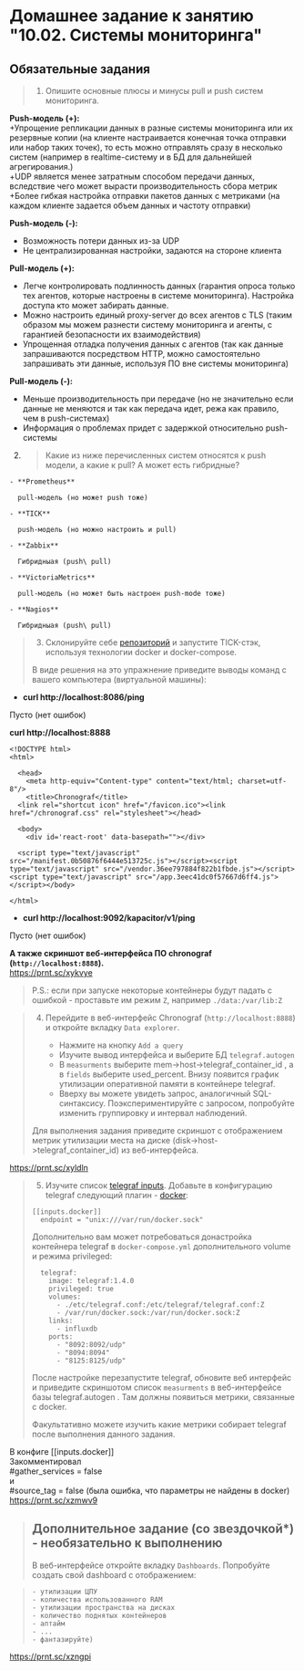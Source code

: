 # Домашнее задание к занятию "10.02. Системы мониторинга"

## Обязательные задания

> 1. Опишите основные плюсы и минусы pull и push систем мониторинга.
          
                      
                       
**Push-модель (+):**  
+Упрощение репликации данных в разные системы мониторинга или их резервные копии (на клиенте настраивается конечная точка отправки или набор таких точек), то есть  можно отправлять сразу в несколько систем (например в realtime-систему и в БД для дальнейшей агрегирования.)  
+UDP является менее затратным способом передачи данных, вследствие чего может вырасти производительность сбора метрик  
+Более гибкая настройка отправки пакетов данных с метриками (на каждом клиенте задается объем данных и частоту отправки)  

**Push-модель (-):**  

- Возможность потери данных из-за UDP  
- Не централизированная настройки, задаются на стороне клиента  

**Pull-модель (+):**  

+ Легче контролировать подлинность данных (гарантия опроса только тех агентов, которые настроены в системе мониторинга). Настройка доступа кто может забирать данные.  
+ Можно настроить единый proxy-server до всех агентов с TLS (таким образом мы можем разнести систему мониторинга и агенты, с гарантией безопасности их взаимодействия)  
+ Упрощенная отладка получения данных с агентов (так как данные запрашиваются посредством HTTP, можно самостоятельно запрашивать эти данные, используя ПО вне системы мониторинга)  

**Pull-модель (-):**  

- Меньше производительность при передаче (но не значительно если данные не меняются и так как передача идет, режа как правило, чем в push-системах)  
- Информация о проблемах придет с задержкой относительно push-системы  
      





2. > Какие из ниже перечисленных систем относятся к push модели, а какие к pull? А может есть гибридные?  
>
    
    - **Prometheus**   
    
      pull-модель (но может push тоже)  
    
    - **TICK**  
    
      push-модель (но можно настроить и pull)  
    
    - **Zabbix**   
    
      Гибридныая (push\ pull)  
    
    - **VictoriaMetrics**  
    
      pull-модель (но может быть настроен push-mode тоже)  
    
    - **Nagios**  
    
      Гибридныая (push\ pull)  





> 3. Склонируйте себе [репозиторий](https://github.com/influxdata/TICK-docker/tree/master/1.3) и запустите TICK-стэк, 
> используя технологии docker и docker-compose.
>
> В виде решения на это упражнение приведите выводы команд с вашего компьютера (виртуальной машины):

- **curl http://localhost:8086/ping**  

Пусто (нет ошибок)  

**curl http://localhost:8888**     

    <!DOCTYPE html>
    <html>
    
      <head>
        <meta http-equiv="Content-type" content="text/html; charset=utf-8"/>
        <title>Chronograf</title>
      <link rel="shortcut icon" href="/favicon.ico"><link href="/chronograf.css" rel="stylesheet"></head>
    
      <body>
        <div id='react-root' data-basepath=""></div>
    
      <script type="text/javascript" src="/manifest.0b50876f6444e513725c.js"></script><script type="text/javascript" src="/vendor.36ee797884f822b1fbde.js"></script><script type="text/javascript" src="/app.3eec41dc0f57667d6ff4.js"></script></body>
    
    </html>   


- **curl http://localhost:9092/kapacitor/v1/ping**

Пусто (нет ошибок)





**А также скриншот веб-интерфейса ПО chronograf (`http://localhost:8888`).**   
https://prnt.sc/xykvye

> P.S.: если при запуске некоторые контейнеры будут падать с ошибкой - проставьте им режим `Z`, например
> `./data:/var/lib:Z`





>
> 4. Перейдите в веб-интерфейс Chronograf (`http://localhost:8888`) и откройте вкладку `Data explorer`.
>
>     - Нажмите на кнопку `Add a query`
>     - Изучите вывод интерфейса и выберите БД `telegraf.autogen`
>     - В `measurments` выберите mem->host->telegraf_container_id , а в `fields` выберите used_percent. 
>     Внизу появится график утилизации оперативной памяти в контейнере telegraf.
>     - Вверху вы можете увидеть запрос, аналогичный SQL-синтаксису. 
>     Поэкспериментируйте с запросом, попробуйте изменить группировку и интервал наблюдений.
>
> Для выполнения задания приведите скриншот с отображением метрик утилизации места на диске 
> (disk->host->telegraf_container_id) из веб-интерфейса.

https://prnt.sc/xyldln





>
> 5. Изучите список [telegraf inputs](https://github.com/influxdata/telegraf/tree/master/plugins/inputs). 
> Добавьте в конфигурацию telegraf следующий плагин - [docker](https://github.com/influxdata/telegraf/tree/master/plugins/inputs/docker):
> ```
> [[inputs.docker]]
>   endpoint = "unix:///var/run/docker.sock"
> ```
>
> Дополнительно вам может потребоваться донастройка контейнера telegraf в `docker-compose.yml` дополнительного volume и 
> режима privileged:
> ```
>   telegraf:
>     image: telegraf:1.4.0
>     privileged: true
>     volumes:
>       - ./etc/telegraf.conf:/etc/telegraf/telegraf.conf:Z
>       - /var/run/docker.sock:/var/run/docker.sock:Z
>     links:
>       - influxdb
>     ports:
>       - "8092:8092/udp"
>       - "8094:8094"
>       - "8125:8125/udp"
> ```
>
> После настройке перезапустите telegraf, обновите веб интерфейс и приведите скриншотом список `measurments` в 
> веб-интерфейсе базы telegraf.autogen . Там должны появиться метрики, связанные с docker.
>
> Факультативно можете изучить какие метрики собирает telegraf после выполнения данного задания.  
>

В конфиге [[inputs.docker]]  
Закомментировал   
  #gather_services = false  
и   
  #source_tag = false (была ошибка, что параметры не найдены в docker)  
https://prnt.sc/xzmwv9  



>
> ## Дополнительное задание (со звездочкой*) - необязательно к выполнению
>
> В веб-интерфейсе откройте вкладку `Dashboards`. Попробуйте создать свой dashboard с отображением:
>

>     - утилизации ЦПУ
>     - количества использованного RAM
>     - утилизации пространства на дисках
>     - количество поднятых контейнеров
>     - аптайм
>     - ...
>     - фантазируйте)
>



https://prnt.sc/xzngpi
